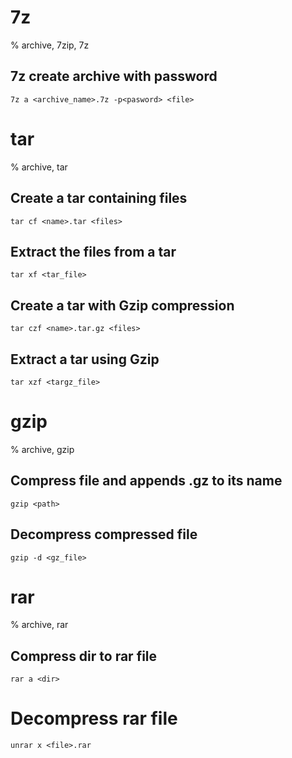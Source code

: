 # 7z

% archive, 7zip, 7z

## 7z create archive with password
```
7z a <archive_name>.7z -p<pasword> <file>
```

# tar

% archive, tar

## Create a tar containing files
```
tar cf <name>.tar <files>
```

## Extract the files from a tar
```
tar xf <tar_file>
```

## Create a tar with Gzip compression
```
tar czf <name>.tar.gz <files> 
```

## Extract a tar using Gzip
```
tar xzf <targz_file>
```

# gzip

% archive, gzip

## Compress file and appends .gz to its name
```
gzip <path>
```

## Decompress compressed file
```
gzip -d <gz_file>
```

# rar

% archive, rar

## Compress dir to rar file
```
rar a <dir>
```

# Decompress rar file
```
unrar x <file>.rar
```

